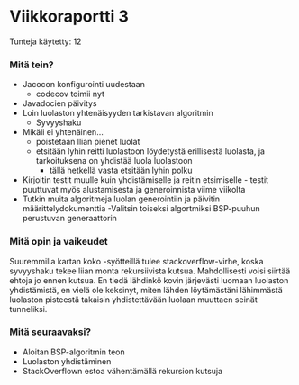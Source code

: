# Viikkoraportti 3
Tunteja käytetty: 12

### Mitä tein?

- Jacocon konfigurointi uudestaan
    - codecov toimii nyt
- Javadocien päivitys
- Loin luolaston yhtenäisyyden tarkistavan algoritmin
    - Syvyyshaku
- Mikäli ei yhtenäinen...
    - poistetaan llian pienet luolat
    - etsitään lyhin reitti luolastoon löydetystä erillisestä luolasta, ja tarkoituksena on yhdistää luola luolastoon
        - tällä hetkellä vasta etsitään lyhin polku  
- Kirjoitin testit muulle kuin yhdistämiselle ja reitin etsimiselle
        - testit puuttuvat myös alustamisesta ja generoinnista viime viikolta
- Tutkin muita algoritmeja luolan generointiin ja päivitin määrittelydokumenttia
    -Valitsin toiseksi algortmiksi BSP-puuhun perustuvan generaattorin
### Mitä opin ja vaikeudet

Suuremmilla kartan koko -syötteillä tulee stackoverflow-virhe, koska syvyyshaku tekee liian monta rekursiivista kutsua. Mahdollisesti voisi siirtää ehtoja jo ennen kutsua. En tiedä lähdinkö kovin järjevästi luomaan luolaston yhdistämistä, en vielä ole keksinyt, miten lähden löytämästäni lähimmästä luolaston pisteestä takaisin yhdistettävään luolaan muuttaen seinät tunneliksi.

### Mitä seuraavaksi?

- Aloitan BSP-algoritmin teon
- Luolaston yhdistäminen
- StackOverflown estoa vähentämällä rekursion kutsuja
